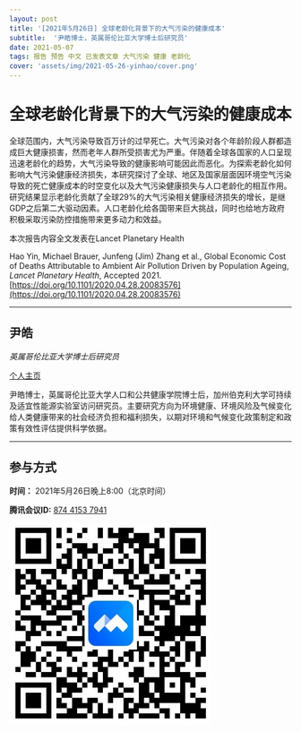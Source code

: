 ```yaml
---
layout: post
title: '[2021年5月26日] 全球老龄化背景下的大气污染的健康成本'
subtitle:  '尹皓博士，英属哥伦比亚大学博士后研究员'
date: 2021-05-07
tags: 报告 预告 中文 已发表文章 大气污染 健康 老龄化 
cover: 'assets/img/2021-05-26-yinhao/cover.png'
---
```


# 全球老龄化背景下的大气污染的健康成本

全球范围内，大气污染导致百万计的过早死亡。大气污染对各个年龄阶段人群都造成巨大健康损害，然而老年人群所受损害尤为严重。伴随着全球各国家的人口呈现迅速老龄化的趋势，大气污染导致的健康影响可能因此而恶化。为探索老龄化如何影响大气污染健康经济损失，本研究探讨了全球、地区及国家层面因环境空气污染导致的死亡健康成本的时空变化以及大气污染健康损失与人口老龄化的相互作用。研究结果显示老龄化贡献了全球29%的大气污染相关健康经济损失的增长，是继GDP之后第二大驱动因素。人口老龄化给各国带来巨大挑战，同时也给地方政府积极采取污染防控措施带来更多动力和效益。

本次报告内容全文发表在Lancet Planetary Health

Hao Yin, Michael Brauer, Junfeng (Jim) Zhang et al., Global Economic Cost of Deaths Attributable to Ambient Air Pollution Driven by Population Ageing, *Lancet Planetary Health*, Accepted 2021.[https://doi.org/10.1101/2020.04.28.20083576](https://doi.org/10.1101/2020.04.28.20083576)

----------

## 尹皓

*英属哥伦比亚大学博士后研究员*

[个人主页](https://sites.google.com/view/hao-yin)

尹皓博士，英属哥伦比亚大学人口和公共健康学院博士后，加州伯克利大学可持续及适宜性能源实验室访问研究员。主要研究方向为环境健康、环境风险及气候变化给人类健康带来的社会经济负担和福利损失，以期对环境和气候变化政策制定和政策有效性评估提供科学依据。

-----------
##  参与方式

 **时间：** 2021年5月26日晚上8:00（北京时间）

 **腾讯会议ID:** [874 4153 7941](https://meeting.tencent.com/s/UIeb8Y3Vky8l)

 ![meeting link](/assets/img/2021-05-26-yinhao/link.jpeg)
